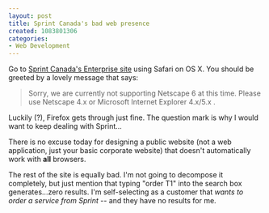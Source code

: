 ```yaml
--- 
layout: post
title: Sprint Canada's bad web presence
created: 1083801306
categories: 
- Web Development
---
```

<p>Go to <a href="http://www2.sprintcanada.ca/Enterprise/">Sprint Canada's Enterprise site</a> using Safari on OS X. You should be greeted by a lovely message that says:</p>

<blockquote>
Sorry, we are currently not supporting Netscape 6 at this time. Please use Netscape 4.x or Microsoft Internet Explorer 4.x/5.x .
</blockquote>
<!--break-->
<p>Luckily (?), Firefox gets through just fine. The question mark is why I would want to keep dealing with Sprint…</p>

<p>There is no excuse today for designing a public website (not a web application, just your basic corporate website) that doesn't automatically work with <strong>all</strong> browsers.</p>

<p>The rest of the site is equally bad. I'm not going to decompose it completely, but just mention that typing "order T1" into the search box generates…zero results. I'm self-selecting as a customer that <em>wants to order a service from Sprint</em> -- and they have no results for me.</p>
